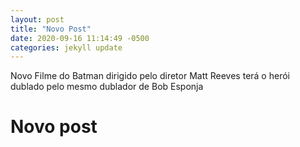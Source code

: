 ```yaml
---
layout: post
title: "Novo Post"
date: 2020-09-16 11:14:49 -0500
categories: jekyll update
---
```


Novo Filme do Batman dirigido pelo diretor Matt Reeves terá o herói dublado pelo mesmo dublador de Bob Esponja

# Novo post